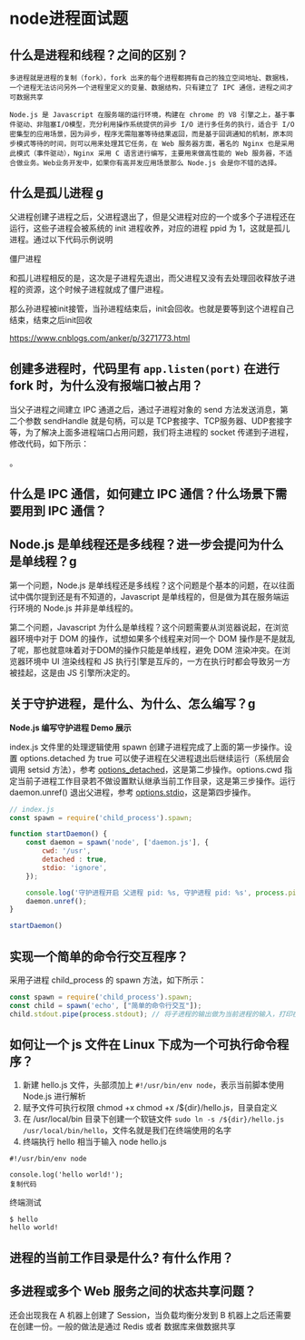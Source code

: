# node进程面试题

## 什么是进程和线程？之间的区别？

```
多进程就是进程的复制（fork），fork 出来的每个进程都拥有自己的独立空间地址、数据栈，一个进程无法访问另外一个进程里定义的变量、数据结构，只有建立了 IPC 通信，进程之间才可数据共享
```

```
Node.js 是 Javascript 在服务端的运行环境，构建在 chrome 的 V8 引擎之上，基于事件驱动、非阻塞I/O模型，充分利用操作系统提供的异步 I/O 进行多任务的执行，适合于 I/O 密集型的应用场景，因为异步，程序无需阻塞等待结果返回，而是基于回调通知的机制，原本同步模式等待的时间，则可以用来处理其它任务，在 Web 服务器方面，著名的 Nginx 也是采用此模式（事件驱动），Nginx 采用 C 语言进行编写，主要用来做高性能的 Web 服务器，不适合做业务。Web业务开发中，如果你有高并发应用场景那么 Node.js 会是你不错的选择。
```

## 什么是孤儿进程 g

父进程创建子进程之后，父进程退出了，但是父进程对应的一个或多个子进程还在运行，这些子进程会被系统的 init 进程收养，对应的进程 ppid 为 1，这就是孤儿进程。通过以下代码示例说明

僵尸进程

和孤儿进程相反的是，这次是子进程先退出，而父进程又没有去处理回收释放子进程的资源，这个时候子进程就成了僵尸进程。

那么孙进程被init接管，当孙进程结束后，init会回收。也就是要等到这个进程自己结束，结束之后init回收

https://www.cnblogs.com/anker/p/3271773.html

## 创建多进程时，代码里有 `app.listen(port)` 在进行 fork 时，为什么没有报端口被占用？

当父子进程之间建立 IPC 通道之后，通过子进程对象的 send 方法发送消息，第二个参数 sendHandle 就是句柄，可以是 TCP套接字、TCP服务器、UDP套接字等，为了解决上面多进程端口占用问题，我们将主进程的 socket 传递到子进程，修改代码，如下所示：

。

## 什么是 IPC 通信，如何建立 IPC 通信？什么场景下需要用到 IPC 通信？

## Node.js 是单线程还是多线程？进一步会提问为什么是单线程？g

第一个问题，Node.js 是单线程还是多线程？这个问题是个基本的问题，在以往面试中偶尔提到还是有不知道的，Javascript 是单线程的，但是做为其在服务端运行环境的 Node.js 并非是单线程的。

第二个问题，Javascript 为什么是单线程？这个问题需要从浏览器说起，在浏览器环境中对于 DOM 的操作，试想如果多个线程来对同一个 DOM 操作是不是就乱了呢，那也就意味着对于DOM的操作只能是单线程，避免 DOM 渲染冲突。在浏览器环境中 UI 渲染线程和 JS 执行引擎是互斥的，一方在执行时都会导致另一方被挂起，这是由 JS 引擎所决定的。



## 关于守护进程，是什么、为什么、怎么编写？g

**Node.js 编写守护进程 Demo 展示**

index.js 文件里的处理逻辑使用 spawn 创建子进程完成了上面的第一步操作。设置 options.detached 为 true 可以使子进程在父进程退出后继续运行（系统层会调用 setsid 方法），参考 [options_detached](http://nodejs.cn/api/child_process.html#child_process_options_detached)，这是第二步操作。options.cwd 指定当前子进程工作目录若不做设置默认继承当前工作目录，这是第三步操作。运行 daemon.unref() 退出父进程，参考 [options.stdio](http://nodejs.cn/api/child_process.html#child_process_options_stdio)，这是第四步操作。

```js
// index.js
const spawn = require('child_process').spawn;

function startDaemon() {
    const daemon = spawn('node', ['daemon.js'], {
        cwd: '/usr',
        detached : true,
        stdio: 'ignore',
    });

    console.log('守护进程开启 父进程 pid: %s, 守护进程 pid: %s', process.pid, daemon.pid);
    daemon.unref();
}

startDaemon()
```



## 实现一个简单的命令行交互程序？

采用子进程 child_process 的 spawn 方法，如下所示：

```js
const spawn = require('child_process').spawn;
const child = spawn('echo', ["简单的命令行交互"]);
child.stdout.pipe(process.stdout); // 将子进程的输出做为当前进程的输入，打印在控制台
```



## 如何让一个 js 文件在 Linux 下成为一个可执行命令程序？

1. 新建 hello.js 文件，头部须加上 `#!/usr/bin/env node`，表示当前脚本使用 Node.js 进行解析
2. 赋予文件可执行权限 chmod +x chmod +x /${dir}/hello.js，目录自定义
3. 在 /usr/local/bin 目录下创建一个软链文件 `sudo ln -s /${dir}/hello.js /usr/local/bin/hello`，文件名就是我们在终端使用的名字
4. 终端执行 hello 相当于输入 node hello.js

```
#!/usr/bin/env node

console.log('hello world!');
复制代码
```

终端测试

```
$ hello
hello world!
```

## 进程的当前工作目录是什么? 有什么作用？

## 多进程或多个 Web 服务之间的状态共享问题？

还会出现我在 A 机器上创建了 Session，当负载均衡分发到 B 机器上之后还需要在创建一份。一般的做法是通过 Redis 或者 数据库来做数据共享